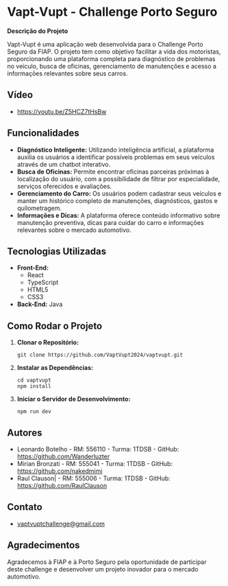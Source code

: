 # Vapt-Vupt - Challenge Porto Seguro

**Descrição do Projeto**

Vapt-Vupt é uma aplicação web desenvolvida para o Challenge Porto Seguro da FIAP. O projeto tem como objetivo facilitar a vida dos motoristas, proporcionando uma plataforma completa para diagnóstico de problemas no veículo, busca de oficinas, gerenciamento de manutenções e acesso a informações relevantes sobre seus carros.

## Vídeo

- https://youtu.be/Z5HCZ7tHsBw

## Funcionalidades

- **Diagnóstico Inteligente:** Utilizando inteligência artificial, a plataforma auxilia os usuários a identificar possíveis problemas em seus veículos através de um chatbot interativo.
- **Busca de Oficinas:** Permite encontrar oficinas parceiras próximas à localização do usuário, com a possibilidade de filtrar por especialidade, serviços oferecidos e avaliações.
- **Gerenciamento do Carro:** Os usuários podem cadastrar seus veículos e manter um histórico completo de manutenções, diagnósticos, gastos e quilometragem.
- **Informações e Dicas:** A plataforma oferece conteúdo informativo sobre manutenção preventiva, dicas para cuidar do carro e informações relevantes sobre o mercado automotivo.

## Tecnologias Utilizadas

- **Front-End:**
  - React
  - TypeScript
  - HTML5
  - CSS3
- **Back-End:** Java

## Como Rodar o Projeto

1. **Clonar o Repositório:**

   ```
   git clone https://github.com/VaptVupt2024/vaptvupt.git
   ```

2. **Instalar as Dependências:**

   ```
   cd vaptvupt
   npm install
   ```

3. **Iniciar o Servidor de Desenvolvimento:**
   ```
   npm run dev
   ```

## Autores

- Leonardo Botelho - RM: 556110 - Turma: 1TDSB - GitHub: https://github.com/Wanderluzter
- Mirian Bronzati - RM: 555041 - Turma: 1TDSB - GitHub: https://github.com/nakedmimi
- Raul Clauson| - RM: 555006 - Turma: 1TDSB - GitHub: https://github.com/RaulClauson

## Contato

- vaptvuptchallenge@gmail.com

## Agradecimentos

Agradecemos à FIAP e à Porto Seguro pela oportunidade de participar deste challenge e desenvolver um projeto inovador para o mercado automotivo.
